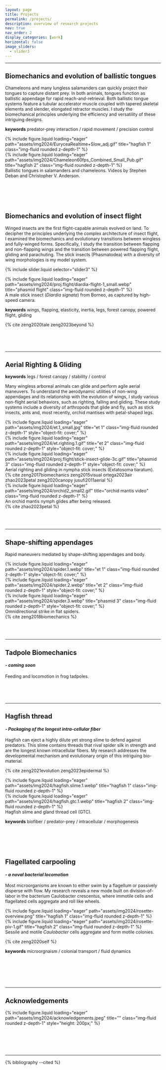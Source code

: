 ```yaml
---
layout: page
title: Projects
permalink: /projects/
description: overview of research projects
nav: true
nav_order: 2
display_categories: [work]
horizontal: false
image_sliders:
  - slider3
---
```


<!-- Empty space separator -->

---

## Biomechanics and evolution of ballistic tongues

Chameleons and many lungless salamanders can quickly project their tongues to capture distant prey. In both animals, tongues function as ballistic appendage for rapid reach-and-retrieval. Both ballistic tongue systems feature a tubular accelerator muscle coupled with tapered skeletal elements and slender, elongated retractor muscles. I study the biomechanical principles underlying the efficiency and versatility of these intriguing designs.

<strong>keywords</strong>
predator-prey interaction / rapid movement / precision control

<div class="row">
    <div class="col-md-6 mt-3">
        {% include figure.liquid loading="eager" path="assets/img2024/EuryceaRealtime+Slow_adj.gif" title="hagfish 1" class="img-fluid rounded z-depth-1" %}
    </div>
    <div class="col-md-6 mt-3">
        {% include figure.liquid loading="eager" path="assets/img2024/Chameleon60fps_Combined_Small_Pub.gif" title="hagfish 2" class="img-fluid rounded z-depth-1" %}
    </div>
</div>
<div class="caption text-center">
    Ballistic tongues in salamanders and chameleons. Videos by Stephen Deban and Christopher V. Anderson. 
</div>

<!-- Empty space separator -->

## <div style="height: 50px;"></div>

## Biomechanics and evolution of insect flight

Winged insects are the first flight-capable animals evolved on land. To decipher the principles underlying the complex architecture of insect flight, I examined the biomechanics and evolutionary transitions between wingless and fully-winged forms. Specifically, I study the transition between flapping and non-flapping wings and the transition between powered flapping flight, gliding and parachuting. The stick insects (Phasmatodea) with a diversity of wing morphologies is my model system.

{% include slider.liquid selector="slider3" %}

<div class="d-flex justify-content-center mt-3">
    <div class="col-md-4">
        {% include figure.liquid loading="eager" path="assets/img2024/proj.flight/diardia-flight-1_small.webp" title="phasmid flight" class="img-fluid rounded z-depth-1" %}
    </div>
</div>
<div class="caption text-center">
    A male stick insect (<em>Diardia signata</em>) from Borneo, as captured by high-speed camera.
</div>

<strong>keywords</strong>
wings, flapping, elasticity, inertia, legs, forest canopy, powered flight, gliding

{% cite zeng2020tale zeng2023beyond %}

<!-- Empty space separator -->
<div style="height: 50px;"></div>

---

## Aerial Righting & Gliding

<strong>keywords</strong>
legs / forest canopy / stability / control

Many wingless arboreal animals can glide and perform agile aerial maneuvers. To understand the aerodynamic utilities of non-wing appendages and its relationship with the evolution of wings, I study various non-flight aerial behaviors, such as righting, falling and gliding. These study systems include a diversity of arthropods that glide and fly, such as stick insects, ants and, most recently, orchid mantises with petal-shaped legs.

<div class="row">
    <div class="col-md-4 mt-3">
        {% include figure.liquid loading="eager" path="assets/img2024/et.1_small.jpg" title="et 1" class="img-fluid rounded z-depth-1" style="object-fit: cover;" %}
    </div>
    <div class="col-md-4 mt-3">
        {% include figure.liquid loading="eager" path="assets/img2024/et.righting.1.gif" title="et 2" class="img-fluid rounded z-depth-1" style="object-fit: cover;" %}
    </div>
    <div class="col-md-4 mt-3">
        {% include figure.liquid loading="eager" path="assets/img2024/proj.flight/stick-insect-glide-3c.gif" title="phasmid 3" class="img-fluid rounded z-depth-1" style="object-fit: cover;" %}
    </div>
</div>
<div class="caption text-center">
    Aerial righting and gliding in nympha stick insects (Extatosoma tiaratum).
</div>
{% cite zeng2017biomechanics zeng2015visual ortega2023air zhao2023petal zeng2020canopy jusufi2011aerial %}

<div class="d-flex justify-content-center mt-3">
    <div class="col-md-6">
        {% include figure.liquid loading="eager" path="assets/img2024/orchid2_small2.gif" title="orchid mantis video" class="img-fluid rounded z-depth-1" %}
    </div>
</div>
<div class="caption text-center">
    An orchid mantis nymph glides after being released.
</div>
{% cite zhao2023petal  %}

<!-- Empty space separator -->
<div style="height: 50px;"></div>

---

## Shape-shifting appendages

Rapid maneuvers mediated by shape-shifting appendages and body.

<div class="row">
    <div class="col-md-4 mt-3">
        {% include figure.liquid loading="eager" path="assets/img2024/spider.1.webp" title="et 1" class="img-fluid rounded z-depth-1" style="object-fit: cover;" %}
    </div>
    <div class="col-md-4 mt-3">
        {% include figure.liquid loading="eager" path="assets/img2024/spider.2.webp" title="et 2" class="img-fluid rounded z-depth-1" style="object-fit: cover;" %}
    </div>
    <div class="col-md-4 mt-3">
        {% include figure.liquid loading="eager" path="assets/img2024/spider.3.webp" title="phasmid 3" class="img-fluid rounded z-depth-1" style="object-fit: cover;" %}
    </div>
</div>
<div class="caption text-center">
    Omnidirectional strike in flat spiders.
</div>
{% cite zeng2018biomechanics  %}

<!-- Empty space separator -->
<div style="height: 50px;"></div>

---

## Tadpole Biomechanics

#### <em> - coming soon </em>

Feeding and locomotion in frog tadpoles.

<!-- Empty space separator -->
<div style="height: 50px;"></div>

---

## Hagfish thread

#### <em> - Packaging of the longest intra-cellular fiber </em>

Hagfish can eject a highly dilute yet strong slime to defend against predators. This slime contains threads that rival spider silk in strength and are the longest known intracellular fibers. My research addresses the developmental mechanism and evolutionary origin of this intriguing bio-material.

{% cite zeng2021evolution zeng2023epidermal %}

<div class="row">
    <div class="col-md-8 mt-3">
        {% include figure.liquid loading="eager" path="assets/img2024/hagfish.slime.1.webp" title="hagfish 1" class="img-fluid rounded z-depth-1" %}
    </div>
    <div class="col-md-4 mt-3">
        {% include figure.liquid loading="eager" path="assets/img2024/hagfish.gtc.1.webp" title="hagfish 2" class="img-fluid rounded z-depth-1" %}
    </div>
</div>
<div class="caption text-center">
    Hagfish slime and gland thread cell (GTC).
</div>

<strong>keywords</strong>
biofiber / predator-prey / intracellular / morphogenesis

<!-- Empty space separator -->

## <div style="height: 50px;"></div>

## Flagellated carpooling

#### <em>- a noval bacterial locomotion</em>

Most microorganisms are known to either swim by a flagellum or passively disperse with flow. My research reveals a new mode built on division-of-labor in the bacterium Caulobacter crescentus, where immotile cells and flagellated cells aggregate and roll like wheels.

<div class="row">
    <div class="col-md-6 mt-3">
        {% include figure.liquid loading="eager" path="assets/img2024/rosette-overview.png" title="hagfish 1" class="img-fluid rounded z-depth-1" %}
    </div>
    <div class="col-md-6 mt-3">
        {% include figure.liquid loading="eager" path="assets/img2024/rosette-piv-1.gif" title="hagfish 2" class="img-fluid rounded z-depth-1" %}
    </div>
</div>
<div class="caption text-center">
    Sessile and motile <em>Caulobacter</em> cells aggregate and form motile colonies.
</div>

{% cite zeng2020self %}

<strong>keywords</strong>
microorgnaism / colonial transport / fluid dynamics

<!-- Empty space separator -->
<div style="height: 80px;"></div>

---

## Acknowledgements

<div class="d-flex justify-content-center mt-3">
    {% include figure.liquid loading="eager" path="assets/img2024/acknowledgements.jpeg" title="" class="img-fluid rounded z-depth-1" style="height: 200px;" %}
</div>

<!-- Empty space separator -->
<div style="height: 80px;"></div>

---

{% bibliography --cited %}
